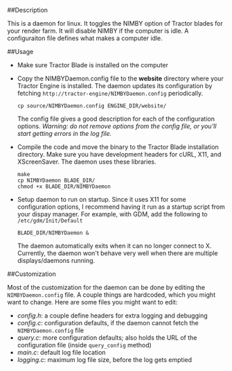 ##Description

This is a daemon for linux. It toggles the NIMBY option of Tractor blades for your render farm. It will disable NIMBY if the computer is idle. A configuraiton file defines what makes a computer idle.

##Usage

- Make sure Tractor Blade is installed on the computer
- Copy the NIMBYDaemon.config file to the **website** directory where your Tractor Engine is installed. The daemon updates its configuration by fetching `http://tractor-engine/NIMBYDaemon.config` periodically.
    ```
    cp source/NIMBYDaemon.config ENGINE_DIR/website/
    ```
  The config file gives a good description for each of the configuration options. *Warning: do not remove options from the config file, or you'll start getting errors in the log file.*

- Compile the code and move the binary to the Tractor Blade installation directory. Make sure you have development headers for cURL, X11, and XScreenSaver. The daemon uses these libraries.
    ```
    make
    cp NIMBYDaemon BLADE_DIR/
    chmod +x BLADE_DIR/NIMBYDaemon
    ```
- Setup daemon to run on startup. Since it uses X11 for some configuration options, I recommend having it run as a startup script from your dispay manager. For example, with GDM, add the following to `/etc/gdm/Init/Default`

    ```
    BLADE_DIR/NIMBYDaemon &
    ```
    The daemon automatically exits when it can no longer connect to X. Currently, the daemon won't behave very well when there are multiple displays/daemons running.

##Customization

Most of the customization for the daemon can be done by editing the `NIMBYDaemon.config` file. A couple things are hardcoded, which you might want to change. Here are some files you might want to edit:
- *config.h*: a couple define headers for extra logging and debugging
- *config.c*: configuration defaults, if the daemon cannot fetch the `NIMBYDaemon.config` file
- *query.c*: more configuration defaults; also holds the URL of the configuration file (inside `query_config` method)
- *main.c*: default log file location
- *logging.c*: maximum log file size, before the log gets emptied
